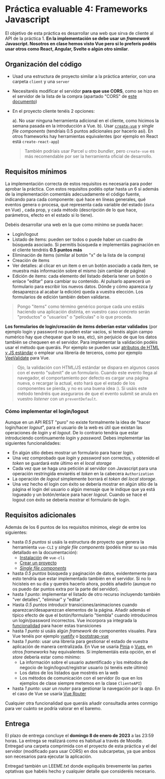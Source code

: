 # Práctica evaluable 4: Frameworks Javascript

El objetivo de esta práctica es desarrollar una web que sirva de cliente al API de la práctica 1. **En la implementación se debe usar un *framework* Javascript. Nosotros en clase hemos visto Vue pero si lo preferís podéis usar otros como React, Angular, Svelte o algún otro similar**.

## Organización del código

 - Usad una estructura de proyecto similar a la práctica anterior, con una carpeta `client` y una `server`
 - Necesitaréis modificar el servidor **para que use CORS**, como se hizo en el servidor de la lista de la compra (apartado "CORS" de [este documento](https://ottocol.github.io/ADI_2223/practicas/guiadas/js_estandar_proyecto.html))
 - En el proyecto cliente tenéis 2 opciones:
   
     a). No usar ninguna herramienta adicional en el cliente, como hicimos la semana pasada en la introducción a Vue.
     b). Usar [`create-vue`](https://github.com/vuejs/create-vue) y *single file components* (tendríais 0.5 puntos adicionales por hacerlo así). En otros frameworks hay herramientas equivalentes (por ejemplo en React está `create-react-app`)
     
     > También podríais usar Parcel u otro *bundler*, pero `create-vue` es más recomendable por ser la herramienta oficial de desarrollo.

## Requisitos mínimos

La implementación correcta de estos requisitos es necesaria para poder aprobar la práctica. Con estos requisitos podéis optar hasta un 6 si además de la implementación comentáis adecuadamente el código fuente, indicando para cada componente: qué hace en líneas generales, qué eventos genera o procesa, qué representa cada variable del estado (`data` en Vue) , cada prop, y cada método (descripción de lo que hace, parámetros, efecto en el estado si lo tiene).

Debéis desarrollar una web en la que como mínimo se pueda hacer:

- Login/logout
- Listado de items: pueden ser todos o puede haber un cuadro de búsqueda asociado. Si permitís búsqueda e implementáis paginación en el cliente tendréis **0.5 puntos más**
- Eliminación de items (similar al botón "x" de la lista de la compra)
- Creación de items
- Ver detalles: al clicar en un item o en un botón asociado a cada item, se muestra más información sobre el mismo (sin cambiar de página)
- Edición de items: cada elemento del listado debería tener un botón o enlace "editar" para cambiar su contenido. Al pulsarlo aparecerá un formulario para escribir los nuevos datos. Dónde y cómo aparezca (y desaparezca al acabar la edición) queda a vuestra elección. Los formularios de edición también deben validarse.

> Pongo "items" como término genérico porque cada uno estáis haciendo una aplicación distinta, en vuestro caso concreto serán "productos" o "usuarios" o "películas" o lo que proceda.

**Los formularios de login/creación de items deberían estar validados** (por ejemplo login y password no pueden estar vacíos, si tenéis algún campo numérico hay que chequear que lo sea, etc), sin perjuicio de que los datos también se chequeen en el servidor. Para implementar la validación podéis usar el método que queráis. Por ejemplo se pueden usar [atributos de HTML y JS estándar](https://developer.mozilla.org/en-US/docs/Learn/Forms/Form_validation) o emplear una librería de terceros, como por ejemplo [VeeValidate](https://vee-validate.logaretm.com/v4/) para Vue.

> Ojo, la validación con HTML/JS estándar se dispara en algunos casos con el evento "submit" de un formulario. Cuando este evento llega al navegador, el comportamiento por defecto es cargar una página nueva, o recargar la actual, esto hará que el estado de los componentes se pierda, y no es una buena idea :). Si usáis este método tendréis que aseguraros de que el evento submit se anula en vuestro *listener* con un `preventDefault`.


### Cómo implementar el login/logout

Aunque en un API REST "puro" no existe formalmente la idea de "hacer login/hacer *logout*", para el usuario de la web es útil que existan las operaciones de *login* y el *logout*. De lo contrario tendría que estar introduciendo continuamente *login* y *password*. Debes implementar las siguientes funcionalidades:

- En algún sitio debes mostrar un formulario para hacer *login*.  
- Una vez comprobado que *login* y *password* son correctos, y obtenido el *token* se guardará este último en el *local storage*
- Cada vez que se haga una petición al servidor con Javascript para una operación restringida enviaréis el *token* en la cabecera `Authorization`
- La operación de *logout* simplemente borrará el *token* del *local storage*. 
- Una vez hecho el login con éxito se debería mostrar en algún sitio de la página el login del usuario o algún mensaje que le indique que ya está logueado y un botón/enlace para hacer *logout*. Cuando se hace el logout con éxito se debería mostrar el formulario de login.

## Requisitos adicionales

Además de los 6 puntos de los requisitos mínimos, elegir de entre los siguientes:

- hasta *0.5 puntos* si usáis la estructura de proyecto que genera la herramienta `vue-CLI` y *single file components* (podéis mirar su uso más detallado en la documentación):
    + [Instalación](https://cli.vuejs.org/guide/installation.html) de `vue-cli`
    + [Crear un proyecto](https://cli.vuejs.org/guide/creating-a-project.html)
    + [*Single file components*](https://v3.vuejs.org/guide/single-file-component.html)
- hasta *0.5 puntos* búsqueda y paginación de datos, evidentemente para esto tendría que estar implementado también en el servidor. Si no lo hicisteis en su día y queréis hacerlo ahora, podéis añadirlo (aunque no os puedo dar puntos extra por la parte del servidor).
- hasta *1 punto*: implementar el listado de otro recurso incluyendo también "ver detalles", "eliminar" y "editar".
- Hasta *0.5 puntos* introducir transiciones/animaciones cuando aparezcan/desaparezcan elementos de la página. Añadir además el típico efecto de que el botón/formulario "tiembla" cuando introducimos un login/password incorrectos. Vue incorpora ya integrada la [funcionalidad](https://v3.vuejs.org/guide/transitions-overview.html#class-based-animations-transitions) para hacer estas transiciones
- hasta *1 punto* si usáis algún *framework* de componentes visuales. Para Vue tenéis por ejemplo [vuetify](https://vuetifyjs.com/en/) o [bootstrap-vue](https://bootstrap-vue.js.org)
- hasta *1 punto*: usar una librería para gestionar el estado de vuestra aplicación de manera centralizada. En Vue se usaría [Pinia](https://pinia.vuejs.org/) o [Vuex](https://vuex.vuejs.org), en otros *frameworks* hay equivalentes. Si implementáis esta opción, en el *store* debería estar como mínimo:
    + La información sobre el usuario autentificado y los métodos de negocio de login/logout/registrar usuario (si tenéis este último)
    + Los datos de los listados que mostréis en la web
    + Los métodos de comunicación con el servidor (lo que en los ejemplos de clase siempre metemos en la clase `ClienteAPI`)
- hasta *1 punto*: usar un *router* para gestionar la navegación por la *app*. En el caso de Vue se usaría [Vue Router](https://router.vuejs.org)

Cualquier otra funcionalidad que queráis añadir consultadla antes conmigo para ver cuánto se podría valorar en el baremo.

## Entrega

El plazo de entrega concluye el **domingo 8 de enero de 2023** a las 23:59 horas. La entrega se realizará como es habitual a través de Moodle. Entregad una carpeta comprimida con el proyecto de esta práctica y el del servidor (modificado para usar CORS) en dos subcarpetas, ya que ambos son necesarios para ejecutar la aplicación. 

Entregad también un LEEME.txt donde expliquéis brevemente las partes optativas que habéis hecho y cualquier detalle que consideréis necesario.